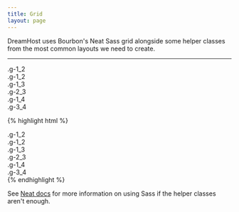 ```yaml
---
title: Grid
layout: page
---
```


<p class="t-l">DreamHost uses Bourbon's Neat Sass grid alongside some helper classes from the most common layouts we need to create.</p>

<hr />

<img src="{{site.baseurl}}/assets/images/neat.png" alt="" class="m-bottom-0" />

<div class="m-bottom">
	<div class="u-clearfix">
		<div class="border p-s t-center g-1_2">.g-1_2</div>
		<div class="border p-s t-center g-1_2">.g-1_2</div>
	</div>
	<div class="u-clearfix">
		<div class="border p-s t-center g-1_3">.g-1_3</div>
		<div class="border p-s t-center g-2_3">.g-2_3</div>
	</div>
	<div class="u-clearfix">
		<div class="border p-s t-center g-1_4">.g-1_4</div>
		<div class="border p-s t-center g-3_4">.g-3_4</div>
	</div>
</div>

{% highlight html %}
<div class="u-clearfix">
	<div class="border p-s t-center g-1_2">.g-1_2</div>
	<div class="border p-s t-center g-1_2">.g-1_2</div>
</div>
<div class="u-clearfix">
	<div class="border p-s t-center g-1_3">.g-1_3</div>
	<div class="border p-s t-center g-2_3">.g-2_3</div>
</div>
<div class="u-clearfix">
	<div class="border p-s t-center g-1_4">.g-1_4</div>
	<div class="border p-s t-center g-3_4">.g-3_4</div>
</div>
{% endhighlight %}

See [Neat docs](http://neat.bourbon.io/) for more information on using Sass if the helper classes aren't enough.



